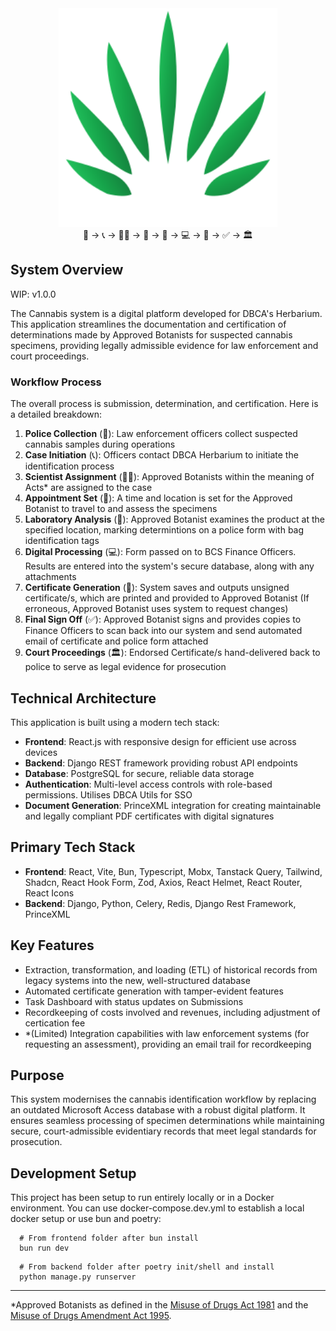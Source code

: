 <div align="center">
  <img src="favicon.svg" alt="C" width="350" height="350"/>
  <div>👮 → 📞 → 👩‍🔬 → 📅 → 🔬 → 💻 → 📄 → ✅ → 🏛️</div>
</div>

## System Overview

WIP: v1.0.0

The Cannabis system is a digital platform developed for DBCA's Herbarium. This application streamlines the documentation and certification of determinations made by Approved Botanists for suspected cannabis specimens, providing legally admissible evidence for law enforcement and court proceedings.

### Workflow Process

The overall process is submission, determination, and certification. Here is a detailed breakdown:

1. **Police Collection** (👮): Law enforcement officers collect suspected cannabis samples during operations
2. **Case Initiation** (📞): Officers contact DBCA Herbarium to initiate the identification process
3. **Scientist Assignment** (👩‍🔬): Approved Botanists within the meaning of Acts\* are assigned to the case
4. **Appointment Set** (📅): A time and location is set for the Approved Botanist to travel to and assess the specimens
5. **Laboratory Analysis** (🔬): Approved Botanist examines the product at the specified location, marking determintions on a police form with bag identification tags
6. **Digital Processing** (💻): Form passed on to BCS Finance Officers. Results are entered into the system's secure database, along with any attachments
7. **Certificate Generation** (📄): System saves and outputs unsigned certificate/s, which are printed and provided to Approved Botanist (If erroneous, Approved Botanist uses system to request changes)
8. **Final Sign Off** (✅): Approved Botanist signs and provides copies to Finance Officers to scan back into our system and send automated email of certificate and police form attached
9. **Court Proceedings** (🏛️): Endorsed Certificate/s hand-delivered back to police to serve as legal evidence for prosecution

## Technical Architecture

This application is built using a modern tech stack:

-   **Frontend**: React.js with responsive design for efficient use across devices
-   **Backend**: Django REST framework providing robust API endpoints
-   **Database**: PostgreSQL for secure, reliable data storage
-   **Authentication**: Multi-level access controls with role-based permissions. Utilises DBCA Utils for SSO
-   **Document Generation**: PrinceXML integration for creating maintainable and legally compliant PDF certificates with digital signatures

## Primary Tech Stack

-   **Frontend**: React, Vite, Bun, Typescript, Mobx, Tanstack Query, Tailwind, Shadcn, React Hook Form, Zod, Axios, React Helmet, React Router, React Icons
-   **Backend**: Django, Python, Celery, Redis, Django Rest Framework, PrinceXML

## Key Features

-   Extraction, transformation, and loading (ETL) of historical records from legacy systems into the new, well-structured database
-   Automated certificate generation with tamper-evident features
-   Task Dashboard with status updates on Submissions
-   Recordkeeping of costs involved and revenues, including adjustment of certication fee
-   \*(Limited) Integration capabilities with law enforcement systems (for requesting an assessment), providing an email trail for recordkeeping

## Purpose

This system modernises the cannabis identification workflow by replacing an outdated Microsoft Access database with a robust digital platform. It ensures seamless processing of specimen determinations while maintaining secure, court-admissible evidentiary records that meet legal standards for prosecution.

## Development Setup

This project has been setup to run entirely locally or in a Docker environment.
You can use docker-compose.dev.yml to establish a local docker setup or use bun and poetry:

```shell
  # From frontend folder after bun install
  bun run dev
```

```shell
  # From backend folder after poetry init/shell and install
  python manage.py runserver
```

---

\*Approved Botanists as defined in the [Misuse of Drugs Act 1981](https://www.legislation.wa.gov.au/legislation/prod/filestore.nsf/FileURL/mrdoc_46172.pdf/$FILE/Misuse%20Of%20Drugs%20Act%201981%20-%20%5B08-f0-02%5D.pdf?OpenElement) and the [Misuse of Drugs Amendment Act 1995](https://www.legislation.wa.gov.au/legislation/prod/filestore.nsf/FileURL/mrdoc_6749.pdf/$FILE/Misuse%20of%20Drugs%20Amendment%20Act%201995%20-%20%5B00-00-00%5D.pdf?OpenElement).
